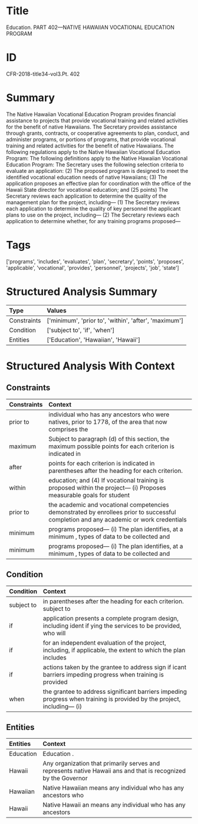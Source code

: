 # Title

 Education. PART 402—NATIVE HAWAIIAN VOCATIONAL EDUCATION PROGRAM


# ID

 CFR-2018-title34-vol3.Pt. 402


# Summary

The Native Hawaiian Vocational Education Program provides financial assistance to projects that provide vocational training and related activities for the benefit of native Hawaiians.
The Secretary provides assistance through grants, contracts, or cooperative agreements to plan, conduct, and administer programs, or portions of programs, that provide vocational training and related activities for the benefit of native Hawaiians.
The following regulations apply to the Native Hawaiian Vocational Education Program:
The following definitions apply to the Native Hawaiian Vocational Education Program:
The Secretary uses the following selection criteria to evaluate an application:
(2) The proposed program is designed to meet the identified vocational education needs of native Hawaiians;
(3) The application proposes an effective plan for coordination with the office of the Hawaii State director for vocational education; and
(25 points) The Secretary reviews each application to determine the quality of the management plan for the project, including&#8212;
(1) The Secretary reviews each application to determine the quality of key personnel the applicant plans to use on the project, including&#8212;
(2) The Secretary reviews each application to determine whether, for any training programs proposed&#8212;


# Tags

['programs', 'includes', 'evaluates', 'plan', 'secretary', 'points', 'proposes', 'applicable', 'vocational', 'provides', 'personnel', 'projects', 'job', 'state']


# Structured Analysis Summary

| Type        | Values                                                |
|:------------|:------------------------------------------------------|
| Constraints | ['minimum', 'prior to', 'within', 'after', 'maximum'] |
| Condition   | ['subject to', 'if', 'when']                          |
| Entities    | ['Education', 'Hawaiian', 'Hawaii']                   |


# Structured Analysis With Context

 


## Constraints

| Constraints   | Context                                                                                                                                |
|:--------------|:---------------------------------------------------------------------------------------------------------------------------------------|
| prior to      | individual who has any ancestors who were natives, prior to 1778, of the area that now comprises the                                   |
| maximum       | Subject to paragraph (d) of this section, the maximum possible points for each criterion is indicated in                               |
| after         | points for each criterion is indicated in parentheses after  the heading for each criterion.                                           |
| within        | education; and (4) If vocational training is proposed within the project&#8212; (i) Proposes measurable goals for student              |
| prior to      | the academic and vocational competencies demonstrated by enrollees prior to successful completion and any academic or work credentials |
| minimum       | programs proposed&#8212; (i) The plan identifies, at a minimum , types of data to be collected and                                     |
| minimum       | programs proposed&#8212; (i) The plan identifies, at a minimum , types of data to be collected and                                     |


## Condition

| Condition   | Context                                                                                                                      |
|:------------|:-----------------------------------------------------------------------------------------------------------------------------|
| subject to  | in parentheses after the heading for each criterion. subject to                                                              |
| if          | application presents a complete program design, including ident if ying the services to be provided, who will                |
| if          | for an independent evaluation of the project, including, if applicable, the extent to which the plan includes                |
| if          | actions taken by the grantee to address sign if icant barriers impeding progress when training is provided                   |
| when        | the grantee to address significant barriers impeding progress when training is provided by the project, including&#8212; (i) |


## Entities

| Entities   | Context                                                                                                         |
|:-----------|:----------------------------------------------------------------------------------------------------------------|
| Education  | Education .                                                                                                     |
| Hawaii     | Any organization that primarily serves and represents native  Hawaii ans and that is recognized by the Governor |
| Hawaiian   | Native  Hawaiian means any individual who has any ancestors who                                                 |
| Hawaii     | Native  Hawaii an means any individual who has any ancestors                                                    |


